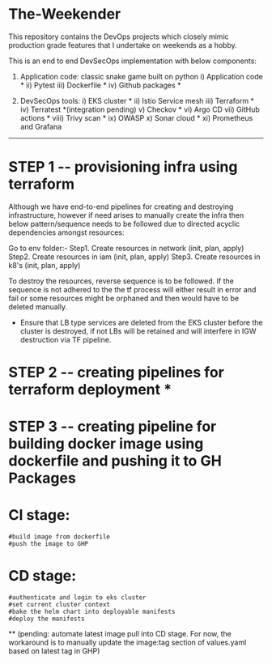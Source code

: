 # The-Weekender
This repository contains the DevOps projects which closely mimic production grade features that I undertake on weekends as a hobby.

This is an end to end  DevSecOps implementation with below components:

1. Application code: classic snake game built on python
i) Application code *
ii) Pytest
iii) Dockerfile *
iv) Github packages *

2. DevSecOps tools:
i) EKS cluster *
ii) Istio Service mesh
iii) Terraform *
iv) Terratest *(integration pending)
v) Checkov *
vi) Argo CD
vii) GitHub actions *
viii) Trivy scan *
ix) OWASP 
x) Sonar cloud *
xi) Prometheus and Grafana

_________________________________________________________
# STEP 1 -- provisioning infra using terraform

Although we have end-to-end pipelines for creating and destroying infrastructure, however if need arises to manually create the infra then below pattern/sequence needs to be followed due to directed acyclic dependencies amongst resources:

Go to env folder:-
Step1. Create resources in network (init, plan, apply)
Step2. Create resources in iam (init, plan, apply)
Step3. Create resources in k8's (init, plan, apply)

To destroy the resources, reverse sequence is to be followed. If the sequence is not adhered to the the tf process will either result in error and fail or some resources might be orphaned and then would have to be deleted manually.

* Ensure that LB type services are deleted from the EKS cluster before the cluster is destroyed, if not LBs will be retained and will interfere in IGW destruction via TF pipeline.

# STEP 2 -- creating pipelines for terraform deployment *

# STEP 3 -- creating pipeline for building docker image using dockerfile and pushing it to GH Packages
# CI stage:    
    #build image from dockerfile 
    #push the image to GHP

# CD stage:
    #authenticate and login to eks cluster
    #set current cluster context
    #bake the helm chart into deployable manifests
    #deploy the manifests

** (pending: automate latest image pull into CD stage. For now, the workaround is to manually update the image:tag section of values.yaml based on latest tag in GHP)